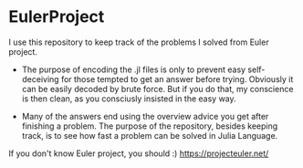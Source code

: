 # EulerProject

I use this repository to keep track of the problems I solved from Euler project.

* The purpose of encoding the .jl files is only to prevent easy self-deceiving for those tempted to get an answer before trying. Obviously it can be easily decoded by brute force. But if you do that, my conscience is then clean, as you consciusly insisted in the easy way.

* Many of the answers end using the overview advice you get after finishing a problem. The purpose of the repository, besides keeping track, is to see how fast a problem can be solved in Julia Language.

If you don't know Euler project, you should :) https://projecteuler.net/
